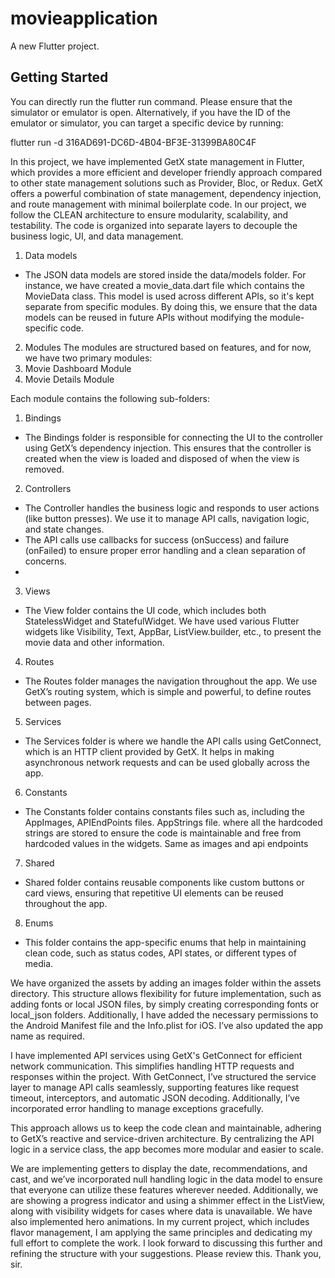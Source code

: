 # movieapplication

A new Flutter project.

## Getting Started

You can directly run the flutter run command. Please ensure that the simulator or emulator is open. Alternatively, if you have the ID of the emulator or simulator, you can target a specific device by running:

flutter run -d 316AD691-DC6D-4B04-BF3E-31399BA80C4F

In this project, we have implemented GetX state management in Flutter, which provides a more efficient and developer friendly approach compared to other state management solutions such as Provider, Bloc, or Redux. GetX offers a powerful combination of state management, dependency injection, and route management with minimal boilerplate code. In our project, we follow the CLEAN architecture to ensure modularity, scalability, and testability. The code is organized into separate layers to decouple the business logic, UI, and data management.

1. Data models
* The JSON data models are stored inside the data/models folder. For instance, we have created a movie_data.dart file which contains the MovieData class. This model is used across different APIs, so it's kept separate from specific modules. By doing this, we ensure that the data models can be reused in future APIs without modifying the module-specific code.
2. Modules
The modules are structured based on features, and for now, we have two primary modules:
1. Movie Dashboard Module
2. Movie Details Module

Each module contains the following sub-folders:
1. Bindings
* The Bindings folder is responsible for connecting the UI to the controller using GetX’s dependency injection. This ensures that the controller is created when the view is loaded and disposed of when the view is removed.
2. Controllers
* The Controller handles the business logic and responds to user actions (like button presses). We use it to manage API calls, navigation logic, and state changes.
* The API calls use callbacks for success (onSuccess) and failure (onFailed) to ensure proper error handling and a clean separation of concerns.
* 
3. Views
* The View folder contains the UI code, which includes both StatelessWidget and StatefulWidget. We have used various Flutter widgets like Visibility, Text, AppBar, ListView.builder, etc., to present the movie data and other information.
4. Routes
* The Routes folder manages the navigation throughout the app. We use GetX’s routing system, which is simple and powerful, to define routes between pages.
5. Services
* The Services folder is where we handle the API calls using GetConnect, which is an HTTP client provided by GetX. It helps in making asynchronous network requests and can be used globally across the app.
6. Constants
* The Constants folder contains constants files such as, including the AppImages, APIEndPoints files. AppStrings file. where all the hardcoded strings are stored to ensure the code is maintainable and free from hardcoded values in the widgets. Same as images and api endpoints 
7. Shared
* Shared folder contains reusable components like custom buttons or card views, ensuring that repetitive UI elements can be reused throughout the app.
8. Enums
* This folder contains the app-specific enums that help in maintaining clean code, such as status codes, API states, or different types of media.

We have organized the assets by adding an images folder within the assets directory. This structure allows flexibility for future implementation, such as adding fonts or local JSON files, by simply creating corresponding fonts or local_json folders. Additionally, I have added the necessary permissions to the Android Manifest file and the Info.plist for iOS. I’ve also updated the app name as required.

I have implemented API services using GetX's GetConnect for efficient network communication. This simplifies handling HTTP requests and responses within the project. With GetConnect, I’ve structured the service layer to manage API calls seamlessly, supporting features like request timeout, interceptors, and automatic JSON decoding. Additionally, I’ve incorporated error handling to manage exceptions gracefully.

This approach allows us to keep the code clean and maintainable, adhering to GetX’s reactive and service-driven architecture. By centralizing the API logic in a service class, the app becomes more modular and easier to scale.

We are implementing getters to display the date, recommendations, and cast, and we’ve incorporated null handling logic in the data model to ensure that everyone can utilize these features wherever needed. Additionally, we are showing a progress indicator and using a shimmer effect in the ListView, along with visibility widgets for cases where data is unavailable. We have also implemented hero animations.
In my current project, which includes flavor management, I am applying the same principles and dedicating my full effort to complete the work. I look forward to discussing this further and refining the structure with your suggestions.
Please review this.
Thank you, sir.


